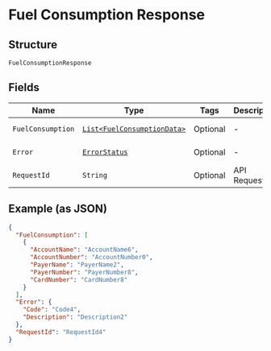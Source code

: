 
# Fuel Consumption Response

## Structure

`FuelConsumptionResponse`

## Fields

| Name | Type | Tags | Description | Getter | Setter |
|  --- | --- | --- | --- | --- | --- |
| `FuelConsumption` | [`List<FuelConsumptionData>`](../../doc/models/fuel-consumption-data.md) | Optional | - | List<FuelConsumptionData> getFuelConsumption() | setFuelConsumption(List<FuelConsumptionData> fuelConsumption) |
| `Error` | [`ErrorStatus`](../../doc/models/error-status.md) | Optional | - | ErrorStatus getError() | setError(ErrorStatus error) |
| `RequestId` | `String` | Optional | API Request Id | String getRequestId() | setRequestId(String requestId) |

## Example (as JSON)

```json
{
  "FuelConsumption": [
    {
      "AccountName": "AccountName6",
      "AccountNumber": "AccountNumber0",
      "PayerName": "PayerName2",
      "PayerNumber": "PayerNumber8",
      "CardNumber": "CardNumber8"
    }
  ],
  "Error": {
    "Code": "Code4",
    "Description": "Description2"
  },
  "RequestId": "RequestId4"
}
```

